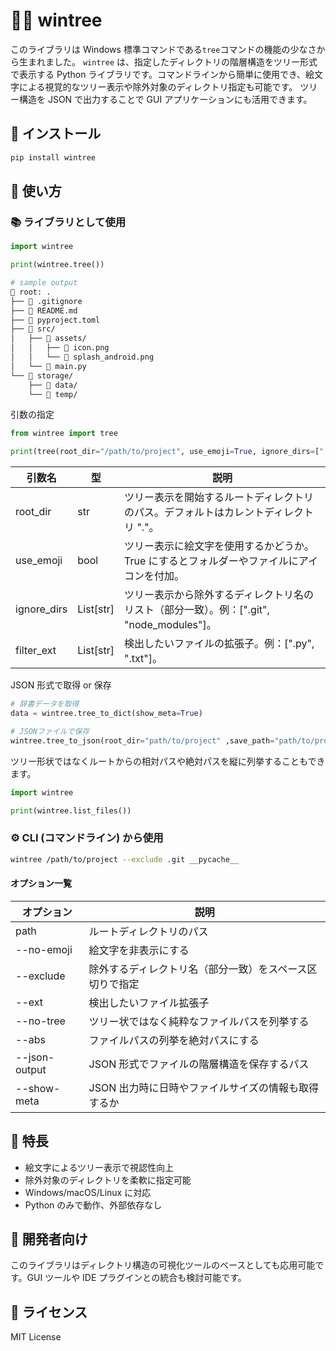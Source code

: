 # 📁🌳 wintree

このライブラリは Windows 標準コマンドである`tree`コマンドの機能の少なさから生まれました。
`wintree` は、指定したディレクトリの階層構造をツリー形式で表示する Python ライブラリです。コマンドラインから簡単に使用でき、絵文字による視覚的なツリー表示や除外対象のディレクトリ指定も可能です。
ツリー構造を JSON で出力することで GUI アプリケーションにも活用できます。

## 🔋 インストール

```bash
pip install wintree
```

## 🚀 使い方

### 📚️ ライブラリとして使用

```py
import wintree

print(wintree.tree())
```

```bash
# sample output
📂 root: .
├── 📄 .gitignore
├── 📄 README.md
├── 📄 pyproject.toml
├── 📁 src/
│   ├── 📁 assets/
│   │   ├── 📄 icon.png
│   │   └── 📄 splash_android.png
│   └── 📄 main.py
└── 📁 storage/
    ├── 📁 data/
    └── 📁 temp/
```

引数の指定

```py
from wintree import tree

print(tree(root_dir="/path/to/project", use_emoji=True, ignore_dirs=[".git", "__pycache__"], filter_exts=[".py",".txt"]))
```

| 引数名      | 型        | 説明                                                                                      |
| ----------- | --------- | ----------------------------------------------------------------------------------------- |
| root_dir    | str       | ツリー表示を開始するルートディレクトリのパス。デフォルトはカレントディレクトリ "."。      |
| use_emoji   | bool      | ツリー表示に絵文字を使用するかどうか。True にするとフォルダーやファイルにアイコンを付加。 |
| ignore_dirs | List[str] | ツリー表示から除外するディレクトリ名のリスト（部分一致）。例：[".git", "node_modules"]。  |
| filter_ext  | List[str] | 検出したいファイルの拡張子。例：[".py", ".txt"]。                                         |

JSON 形式で取得 or 保存

```py
# 辞書データを取得
data = wintree.tree_to_dict(show_meta=True)

# JSONファイルで保存
wintree.tree_to_json(root_dir="path/to/project" ,save_path="path/to/project_tree.json")
```

ツリー形状ではなくルートからの相対パスや絶対パスを縦に列挙することもできます。

```py
import wintree

print(wintree.list_files())
```

### ⚙️ CLI (コマンドライン) から使用

```bash
wintree /path/to/project --exclude .git __pycache__
```

#### オプション一覧

| オプション    | 説明                                                     |
| ------------- | -------------------------------------------------------- |
| path          | ルートディレクトリのパス                                 |
| --no-emoji    | 絵文字を非表示にする                                     |
| --exclude     | 除外するディレクトリ名（部分一致）をスペース区切りで指定 |
| --ext         | 検出したいファイル拡張子                                 |
| --no-tree     | ツリー状ではなく純粋なファイルパスを列挙する             |
| --abs         | ファイルパスの列挙を絶対パスにする                       |
| --json-output | JSON 形式でファイルの階層構造を保存するパス              |
| --show-meta   | JSON 出力時に日時やファイルサイズの情報も取得するか      |

## 📌 特長

- 絵文字によるツリー表示で視認性向上
- 除外対象のディレクトリを柔軟に指定可能
- Windows/macOS/Linux に対応
- Python のみで動作、外部依存なし

## 🧪 開発者向け

このライブラリはディレクトリ構造の可視化ツールのベースとしても応用可能です。GUI ツールや IDE プラグインとの統合も検討可能です。

## 📄 ライセンス

MIT License
